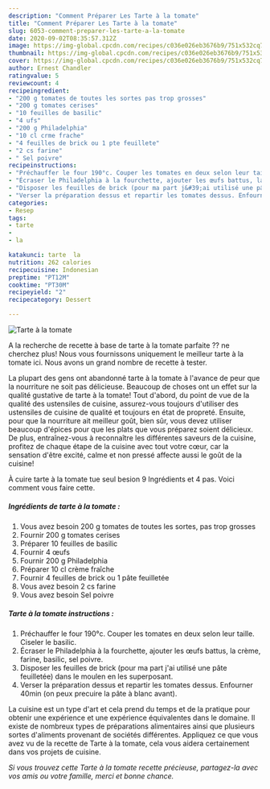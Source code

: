 ```yaml
---
description: "Comment Préparer Les Tarte à la tomate"
title: "Comment Préparer Les Tarte à la tomate"
slug: 6053-comment-preparer-les-tarte-a-la-tomate
date: 2020-09-02T08:35:57.312Z
image: https://img-global.cpcdn.com/recipes/c036e026eb3676b9/751x532cq70/tarte-a-la-tomate-photo-principale-de-la-recette.jpg
thumbnail: https://img-global.cpcdn.com/recipes/c036e026eb3676b9/751x532cq70/tarte-a-la-tomate-photo-principale-de-la-recette.jpg
cover: https://img-global.cpcdn.com/recipes/c036e026eb3676b9/751x532cq70/tarte-a-la-tomate-photo-principale-de-la-recette.jpg
author: Ernest Chandler
ratingvalue: 5
reviewcount: 4
recipeingredient:
- "200 g tomates de toutes les sortes pas trop grosses"
- "200 g tomates cerises"
- "10 feuilles de basilic"
- "4 ufs"
- "200 g Philadelphia"
- "10 cl crme frache"
- "4 feuilles de brick ou 1 pte feuillete"
- "2 cs farine"
- " Sel poivre"
recipeinstructions:
- "Préchauffer le four 190°c. Couper les tomates en deux selon leur taille. Ciseler le basilic."
- "Écraser le Philadelphia à la fourchette, ajouter les œufs battus, la crème, farine, basilic, sel poivre."
- "Disposer les feuilles de brick (pour ma part j&#39;ai utilisé une pâte feuilletée) dans le moulen en les superposant."
- "Verser la préparation dessus et repartir les tomates dessus. Enfourner 40min (on peux precuire la pâte à blanc avant)."
categories:
- Resep
tags:
- tarte
- 
- la

katakunci: tarte  la 
nutrition: 262 calories
recipecuisine: Indonesian
preptime: "PT12M"
cooktime: "PT30M"
recipeyield: "2"
recipecategory: Dessert

---
```



![Tarte à la tomate](https://img-global.cpcdn.com/recipes/c036e026eb3676b9/751x532cq70/tarte-a-la-tomate-photo-principale-de-la-recette.jpg)

A la recherche de recette à base de tarte à la tomate parfaite ?? ne cherchez plus! Nous vous fournissons uniquement le meilleur tarte à la tomate ici. Nous avons un grand nombre de recette à tester.

La plupart des gens ont abandonné tarte à la tomate à l'avance de peur que la nourriture ne soit pas délicieuse. Beaucoup de choses ont un effet sur la qualité gustative de tarte à la tomate! Tout d'abord, du point de vue de la qualité des ustensiles de cuisine, assurez-vous toujours d'utiliser des ustensiles de cuisine de qualité et toujours en état de propreté. Ensuite, pour que la nourriture ait meilleur goût, bien sûr, vous devez utiliser beaucoup d'épices pour que les plats que vous préparez soient délicieux. De plus, entraînez-vous à reconnaître les différentes saveurs de la cuisine, profitez de chaque étape de la cuisine avec tout votre cœur, car la sensation d'être excité, calme et non pressé affecte aussi le goût de la cuisine!

<!--inarticleads1-->

À cuire tarte à la tomate tue seul besion 9 Ingrédients et 4 pas. Voici comment vous faire cette.

##### Ingrédients de tarte à la tomate :

1. Vous avez besoin 200 g tomates de toutes les sortes, pas trop grosses
1. Fournir 200 g tomates cerises
1. Préparer 10 feuilles de basilic
1. Fournir 4 œufs
1. Fournir 200 g Philadelphia
1. Préparer 10 cl crème fraîche
1. Fournir 4 feuilles de brick ou 1 pâte feuilletée
1. Vous avez besoin 2 cs farine
1. Vous avez besoin  Sel poivre




<!--inarticleads2-->

##### Tarte à la tomate instructions :

1. Préchauffer le four 190°c. Couper les tomates en deux selon leur taille. Ciseler le basilic.
1. Écraser le Philadelphia à la fourchette, ajouter les œufs battus, la crème, farine, basilic, sel poivre.
1. Disposer les feuilles de brick (pour ma part j&#39;ai utilisé une pâte feuilletée) dans le moulen en les superposant.
1. Verser la préparation dessus et repartir les tomates dessus. Enfourner 40min (on peux precuire la pâte à blanc avant).




<!--inarticleads1-->

<p>
La cuisine est un type d'art et cela prend du temps et de la pratique pour obtenir une expérience et une expérience équivalentes dans le domaine. Il existe de nombreux types de préparations alimentaires ainsi que plusieurs sortes d'aliments provenant de sociétés différentes. Appliquez ce que vous avez vu de la recette de Tarte à la tomate, cela vous aidera certainement dans vos projets de cuisine.
</p>

<p>
<i>Si vous trouvez cette Tarte à la tomate recette précieuse, partagez-la avec vos amis ou votre famille, merci et bonne chance.</i>
</p>
